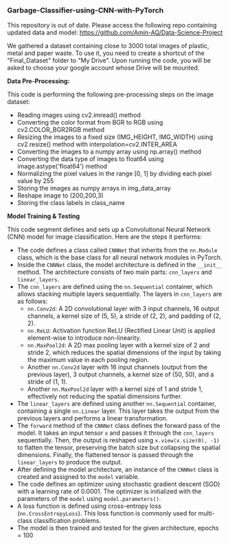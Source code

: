 ### Garbage-Classifier-using-CNN-with-PyTorch
This repository is out of date. Please access the following repo containing updated data and model:
https://github.com/Amin-AQ/Data-Science-Project

We gathered a dataset containing close to 3000 total images of plastic, metal and paper waste. To use it, you need to create a shortcut of the "Final_Dataset" folder to "My Drive". Upon running the code, you will be asked to choose your google account whose Drive will be mounted.

**Data Pre-Processing:**

This code is performing the following pre-processing steps on the image dataset:

* Reading images using cv2.imread() method
* Converting the color format from BGR to RGB using cv2.COLOR_BGR2RGB method
* Resizing the images to a fixed size (IMG_HEIGHT, IMG_WIDTH) using cv2.resize() method with interpolation=cv2.INTER_AREA
* Converting the images to a numpy array using np.array() method
* Converting the data type of images to float64 using image.astype('float64') method
* Normalizing the pixel values in the range [0, 1] by dividing each pixel value by 255
* Storing the images as numpy arrays in img_data_array
* Reshape image to (200,200,3)
* Storing the class labels in class_name

**Model Training & Testing**

This code segment defines and sets up a Convolutional Neural Network (CNN) model for image classification. Here are the steps it performs:

* The code defines a class called `CNNNet` that inherits from the `nn.Module` class, which is the base class for all neural network modules in PyTorch.
* Inside the `CNNNet` class, the model architecture is defined in the `__init__` method. The architecture consists of two main parts: `cnn_layers` and `linear_layers`.
* The `cnn_layers` are defined using the `nn.Sequential` container, which allows stacking multiple layers sequentially. The layers in `cnn_layers` are as follows:
   - `nn.Conv2d`: A 2D convolutional layer with 3 input channels, 16 output channels, a kernel size of (5, 5), a stride of (2, 2), and padding of (2, 2).
   - `nn.ReLU`: Activation function ReLU (Rectified Linear Unit) is applied element-wise to introduce non-linearity.
   - `nn.MaxPool2d`: A 2D max pooling layer with a kernel size of 2 and stride 2, which reduces the spatial dimensions of the input by taking the maximum value in each pooling region.
   - Another `nn.Conv2d` layer with 16 input channels (output from the previous layer), 3 output channels, a kernel size of (50, 50), and a stride of (1, 1).
   - Another `nn.MaxPool2d` layer with a kernel size of 1 and stride 1, effectively not reducing the spatial dimensions further.
* The `linear_layers` are defined using another `nn.Sequential` container, containing a single `nn.Linear` layer. This layer takes the output from the previous layers and performs a linear transformation.
* The `forward` method of the `CNNNet` class defines the forward pass of the model. It takes an input tensor `x` and passes it through the `cnn_layers` sequentially. Then, the output is reshaped using `x.view(x.size(0), -1)` to flatten the tensor, preserving the batch size but collapsing the spatial dimensions. Finally, the flattened tensor is passed through the `linear_layers` to produce the output.
* After defining the model architecture, an instance of the `CNNNet` class is created and assigned to the `model` variable.
* The code defines an optimizer using stochastic gradient descent (SGD) with a learning rate of 0.0001. The optimizer is initialized with the parameters of the `model` using `model.parameters()`.
* A loss function is defined using cross-entropy loss (`nn.CrossEntropyLoss`). This loss function is commonly used for multi-class classification problems.
* The model is then trained and tested for the given architecture, epochs = 100
